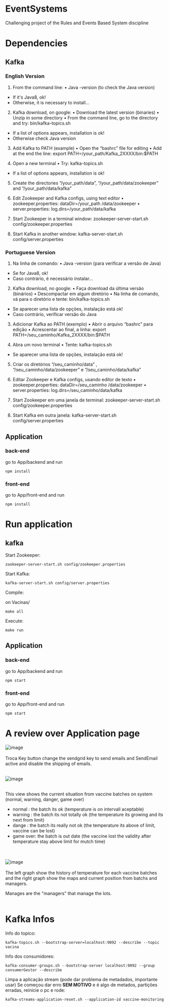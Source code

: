 # EventSystems
Challenging project of the Rules and Events Based System discipline

# Dependencies

## Kafka 

### English Version

1. From the command line:
• Java -version (to check the Java version)
- If it's Java8, ok!
- Otherwise, it is necessary to install...


2. Kafka download, on google:
• Download the latest version (binaries)
• Unzip in some directory
• From the command line, go to the directory and try: bin/kafka-topics.sh
- If a list of options appears, installation is ok!
- Otherwise check Java version


3. Add Kafka to PATH (example)
• Open the “bashrc” file for editing
• Add at the end the line: export PATH=/your_path/Kafka_2XXXX/bin:$PATH


4. Open a new terminal
• Try: kafka-topics.sh
- If a list of options appears, installation is ok!


5. Create the directories “/your_path/data”, “/your_path/data/zookeeper” and “/your_path/data/kafka”


6. Edit Zookeeper and Kafka configs, using text editor
• zookeeper.properties: dataDir=/your_path /data/zookeeper
• server.properties: log.dirs=/your_path/data/kafka


7. Start Zookeeper in a terminal window: zookeeper-server-start.sh config/zookeeper.properties


8. Start Kafka in another window: kafka-server-start.sh config/server.properties


### Portuguese Version

1. Na linha de comando:
• Java -version (para verificar a versão de Java)
- Se for Java8, ok!
- Caso contrário, é necessário instalar...


2. Kafka download, no google:
• Faça download da última versão (binários)
• Descompactar em algum diretório
• Na linha de comando, vá para o diretório e tente: bin/kafka-topics.sh
- Se aparecer uma lista de opções, instalação está ok!
- Caso contrário, verificar versão do Java


3. Adicionar Kafka ao PATH (exemplo)
• Abrir o arquivo “bashrc” para edição
• Acrescentar ao final, a linha: export PATH=/seu_caminho/Kafka_2XXXX/bin:$PATH


4. Abra um novo terminal
• Tente: kafka-topics.sh
- Se aparecer uma lista de opções, instalação está ok! 


5. Criar os diretórios “/seu_caminho/data” , “/seu_caminho/data/zookeeper”  e “/seu_caminho/data/kafka”


6. Editar Zookeeper e Kafka configs, usando editor de texto
• zookeeper.properties: dataDir=/seu_caminho /data/zookeeper
• server.properties: log.dirs=/seu_caminho/data/kafka


7. Start Zookeeper em uma janela de terminal: zookeeper-server-start.sh config/zookeeper.properties


8. Start Kafka em outra janela: kafka-server-start.sh config/server.properties


## Application 
### back-end
go to App/backend and run
```
npm install
```
### front-end
go to App/front-end and run
```
npm install
```

# Run application

## kafka

Start Zookeeper:

```
zookeeper-server-start.sh config/zookeeper.properties
```

Start Kafka:
```
kafka-server-start.sh config/server.properties
```

Compile:

on Vacinas/
```  
make all
```
Execute:
```
make run
```

## Application

### back-end
go to App/backend and run 

```
npm start
```
### front-end
go to App/front-end and run
```
npm start
```
# A review over Application page

![image](https://user-images.githubusercontent.com/34044829/171076651-c8779c64-4a3a-4f03-9f37-78ad9d782f06.png)
<br><br>
Troca Key button change the sendgrid key to send emails and SendEmail active and disable the shipping of emails.
<br><br>

![image](https://user-images.githubusercontent.com/34044829/171076818-f9d1e6f5-4600-442a-9cd4-d27e1d41f1ba.png)
<br><br>

This view shows the current situation from vaccine batches on system (normal, warning, danger, game over)

* normal : the batch its ok (temperature is on intervall aceptable)
* warning : the batch its not totally ok (the temperature its growing and its next from limit)
* dange : the batch its really not ok (the temperature its above of limit, vaccine can be lost)
* game over: the batch is out date (the vaccine lost the validity after temperature stay above limit for mutch time)

<br><br>
![image](https://user-images.githubusercontent.com/34044829/171077275-68c1ace0-f1e9-4307-8832-47a4e833b44c.png)
<br><br>
The left graph show the history of temperature for each vaccine batches and the right graph show the maps and current position from batchs and managers.

Manages are the "managers" that manage the lots.
<br><br>



# Kafka Infos
Info do topico:

```
kafka-topics.sh --bootstrap-server=localhost:9092 --describe --topic vacina
```
Info dos consumidores:
```
kafka-consumer-groups.sh --bootstrap-server localhost:9092 --group consumerGestor --describe
```
Limpa a aplicação stream (pode dar problema de metadados, importante usar)
Se começou dar erro **SEM MOTIVO** e é algo de metados, partições erradas, reinicie o pc e rode:
```
kafka-streams-application-reset.sh --application-id vaccine-monitoring
```
